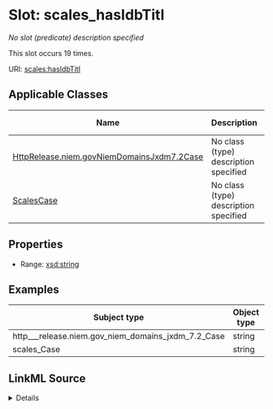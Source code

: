 

# Slot: scales_hasIdbTitl


_No slot (predicate) description specified_






This slot occurs 19 times.


URI: [scales:hasIdbTitl](http://schemas.scales-okn.org/rdf/scales#hasIdbTitl)



<!-- no inheritance hierarchy -->





## Applicable Classes

| Name | Description | Modifies Slot |
| --- | --- | --- |
| [HttpRelease.niem.govNiemDomainsJxdm7.2Case](../classes/HttpRelease.niem.govNiemDomainsJxdm7.2Case.md) | No class (type) description specified |  yes  |
| [ScalesCase](../classes/ScalesCase.md) | No class (type) description specified |  yes  |







## Properties

* Range: [xsd:string](http://www.w3.org/2001/XMLSchema#string)






## Examples

| Subject type | Object type | Example subject | Example object | Occurrences |
| --- | --- | --- | --- | --- |
| http___release.niem.gov_niem_domains_jxdm_7.2_Case | string | scales:/CaseCivil | 00 | 19 |
| scales_Case | string | scales:/CaseCivil | 00 | 19 |




## LinkML Source

<details>

```yaml
name: scales_hasIdbTitl
annotations:
  count:
    tag: count
    value: 19
description: No slot (predicate) description specified
examples:
- object:
    example_object: '00'
    example_object_type: string
    example_predicate: scales:hasIdbTitl
    example_subject: scales:/CaseCivil
    example_subject_type: http___release.niem.gov_niem_domains_jxdm_7.2_Case
- object:
    example_object: '00'
    example_object_type: string
    example_predicate: scales:hasIdbTitl
    example_subject: scales:/CaseCivil
    example_subject_type: scales_Case
from_schema: scales-kg
rank: 1000
slot_uri: scales:hasIdbTitl
alias: scales_hasIdbTitl
domain_of:
- http___release.niem.gov_niem_domains_jxdm_7.2_Case
- scales_Case
range: string

```
</details>